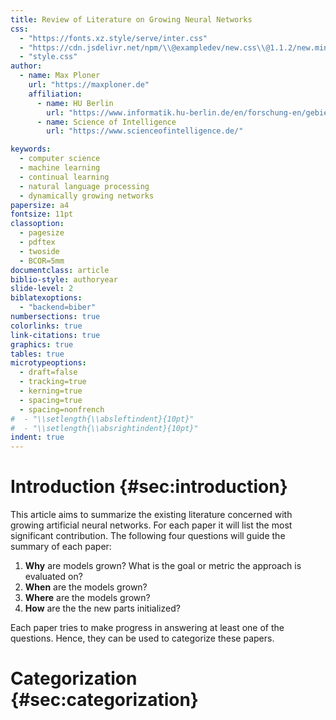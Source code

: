 ```yaml
---
title: Review of Literature on Growing Neural Networks
css:
  - "https://fonts.xz.style/serve/inter.css"
  - "https://cdn.jsdelivr.net/npm/\\@exampledev/new.css\\@1.1.2/new.min.css"
  - "style.css"
author:
  - name: Max Ploner
    url: "https://maxploner.de"
    affiliation:
      - name: HU Berlin
        url: "https://www.informatik.hu-berlin.de/en/forschung-en/gebiete/ml-en"
      - name: Science of Intelligence
        url: "https://www.scienceofintelligence.de/"

keywords:
  - computer science
  - machine learning
  - continual learning
  - natural language processing
  - dynamically growing networks
papersize: a4
fontsize: 11pt
classoption:
  - pagesize
  - pdftex
  - twoside
  - BCOR=5mm
documentclass: article
biblio-style: authoryear
slide-level: 2
biblatexoptions:
  - "backend=biber"
numbersections: true
colorlinks: true
link-citations: true
graphics: true
tables: true
microtypeoptions:
  - draft=false
  - tracking=true
  - kerning=true
  - spacing=true
  - spacing=nonfrench
#  - "\\setlength{\\absleftindent}{10pt}"
#  - "\\setlength{\\absrightindent}{10pt}"
indent: true
---
```



# Introduction {#sec:introduction}

This article aims to summarize the existing literature concerned with growing
artificial neural networks. For each paper it will list the most significant
contribution.
The following four questions will guide the summary of each paper:

1. **Why** are models grown? What is the goal or metric the approach is evaluated on?
2. **When** are the models grown?
3. **Where** are the models grown?
4. **How** are the the new parts initialized?

Each paper tries to make progress in answering at least one of the questions.
Hence, they can be used to categorize these papers.


# Categorization {#sec:categorization}
